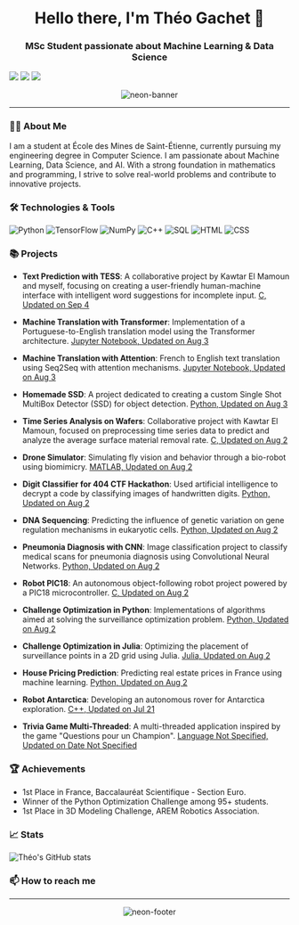 <h1 align="center">Hello there, I'm Théo Gachet 👋</h1>
<h3 align="center">MSc Student passionate about Machine Learning & Data Science</h3>

[<img src="https://img.shields.io/badge/LinkedIn-theogachet-white?style=flat&logo=linkedin&labelColor=blue">](https://www.linkedin.com/in/theo-gachet/)
[<img src="https://img.shields.io/badge/Email-theo.gachet.pro@outlook.fr-orange">](mailto:theo.gachet.pro@outlook.fr)
[<img src="https://img.shields.io/badge/Personal%20Portfolio-theogachet.com-red">](https://theogachet.com)

<p align="center">
  <img src="https://user-images.githubusercontent.com/58959408/232639433-cb0aea21-66f0-4508-a771-85e2089c5a87.gif" alt="neon-banner" />
</p>

---

### 👨‍💻 About Me
I am a student at École des Mines de Saint-Étienne, currently pursuing my engineering degree in Computer Science. I am passionate about Machine Learning, Data Science, and AI. With a strong foundation in mathematics and programming, I strive to solve real-world problems and contribute to innovative projects.

### 🛠️ Technologies & Tools
![Python](https://img.shields.io/badge/-Python-3776AB?style=flat-square&logo=python&logoColor=white)
![TensorFlow](https://img.shields.io/badge/-TensorFlow-FF6F00?style=flat-square&logo=tensorflow&logoColor=white)
![NumPy](https://img.shields.io/badge/-NumPy-013243?style=flat-square&logo=numpy&logoColor=white)
![C++](https://img.shields.io/badge/-C++-00599C?style=flat-square&logo=c%2B%2B&logoColor=white)
![SQL](https://img.shields.io/badge/-SQL-4479A1?style=flat-square&logo=mysql&logoColor=white)
![HTML](https://img.shields.io/badge/-HTML-E34F26?style=flat-square&logo=html5&logoColor=white)
![CSS](https://img.shields.io/badge/-CSS-1572B6?style=flat-square&logo=css3&logoColor=white)

### 📚 Projects

- **Text Prediction with TESS**: A collaborative project by Kawtar El Mamoun and myself, focusing on creating a user-friendly human-machine interface with intelligent word suggestions for incomplete input. [C, Updated on Sep 4](https://github.com/theogachet/text-prediction)

- **Machine Translation with Transformer**: Implementation of a Portuguese-to-English translation model using the Transformer architecture. [Jupyter Notebook, Updated on Aug 3](https://github.com/theogachet/machine-translation-with-transformer)

- **Machine Translation with Attention**: French to English text translation using Seq2Seq with attention mechanisms. [Jupyter Notebook, Updated on Aug 3](https://github.com/theogachet/machine-translation-with-attention)

- **Homemade SSD**: A project dedicated to creating a custom Single Shot MultiBox Detector (SSD) for object detection. [Python, Updated on Aug 3](https://github.com/theogachet/homemade-ssd)

- **Time Series Analysis on Wafers**: Collaborative project with Kawtar El Mamoun, focused on preprocessing time series data to predict and analyze the average surface material removal rate. [C, Updated on Aug 2](https://github.com/theogachet/times-series-wafers)

- **Drone Simulator**: Simulating fly vision and behavior through a bio-robot using biomimicry. [MATLAB, Updated on Aug 2](https://github.com/theogachet/drone-simulator)

- **Digit Classifier for 404 CTF Hackathon**: Used artificial intelligence to decrypt a code by classifying images of handwritten digits. [Python, Updated on Aug 2](https://github.com/theogachet/digit-classifier)

- **DNA Sequencing**: Predicting the influence of genetic variation on gene regulation mechanisms in eukaryotic cells. [Python, Updated on Aug 2](https://github.com/theogachet/dna-sequencing)

- **Pneumonia Diagnosis with CNN**: Image classification project to classify medical scans for pneumonia diagnosis using Convolutional Neural Networks. [Python, Updated on Aug 2](https://github.com/theogachet/pneumonia-diagnosis)

- **Robot PIC18**: An autonomous object-following robot project powered by a PIC18 microcontroller. [C, Updated on Aug 2](https://github.com/theogachet/robot-pic18)

- **Challenge Optimization in Python**: Implementations of algorithms aimed at solving the surveillance optimization problem. [Python, Updated on Aug 2](https://github.com/theogachet/challenge_optimisation_python)

- **Challenge Optimization in Julia**: Optimizing the placement of surveillance points in a 2D grid using Julia. [Julia, Updated on Aug 2](https://github.com/theogachet/challenge_optimisation_julia)

- **House Pricing Prediction**: Predicting real estate prices in France using machine learning. [Python, Updated on Aug 2](https://github.com/theogachet/house-pricing)

- **Robot Antarctica**: Developing an autonomous rover for Antarctica exploration. [C++, Updated on Jul 21](https://github.com/theogachet/robot_antarctica)

- **Trivia Game Multi-Threaded**: A multi-threaded application inspired by the game "Questions pour un Champion". [Language Not Specified, Updated on Date Not Specified](https://github.com/theogachet/trivia-game-multi-threaded)

### 🏆 Achievements
- 1st Place in France, Baccalauréat Scientifique - Section Euro.
- Winner of the Python Optimization Challenge among 95+ students.
- 1st Place in 3D Modeling Challenge, AREM Robotics Association.

### 📈 Stats
![Théo's GitHub stats](https://github-readme-stats.vercel.app/api?username=theogachet&show_icons=true&theme=radical)

### 📫 How to reach me



---

<p align="center">
  <img src="https://your-neon-footer-image-url.com" alt="neon-footer" />
</p>

<!--
**TheoGachet/TheoGachet** is a ✨ _special_ ✨ repository because its `README.md` (this file) appears on your GitHub profile.

Here are some ideas to get you started:

- 🔭 I’m currently working on ...
- 🌱 I’m currently learning ...
- 👯 I’m looking to collaborate on ...
- 🤔 I’m looking for help with ...
- 💬 Ask me about ...
- 📫 How to reach me: ...
- 😄 Pronouns: ...
- ⚡ Fun fact: ...
-->
